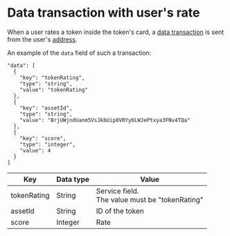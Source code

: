 # Data transaction with user's rate

When a user rates a token inside the token's card, a [data transaction](/blockchain/transaction-type/data-transaction.md) is sent from the user's [address](/blockchain/account/address.md).

An example of the `data` field of such a transaction:

```
"data": [
  {
    "key": "tokenRating",
    "type": "string",
    "value": "tokenRating"
  },
  {
    "key": "assetId",
    "type": "string",
    "value": "BrjUWjndUanm5VsJkbUip8VRYy6LWJePtxya3FNv4TQa"
  },
  {
    "key": "score",
    "type": "integer",
    "value": 4
  }
]
```

| Key | Data type | Value  |
|---|---|---|
| tokenRating | String |  Service field. <br>The value must be "tokenRating" |
| assetId | String | ID of the token |
| score  |  Integer | Rate |
